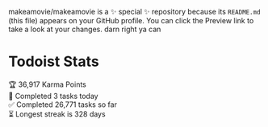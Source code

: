 makeamovie/makeamovie is a ✨ special ✨ repository because its `README.md` (this file) appears on your GitHub profile.
You can click the Preview link to take a look at your changes. darn right ya can

# Todoist Stats

<!-- TODO-IST:START -->
🏆  36,917 Karma Points           
🌸  Completed 3 tasks today           
✅  Completed 26,771 tasks so far           
⏳  Longest streak is 328 days
<!-- TODO-IST:END -->